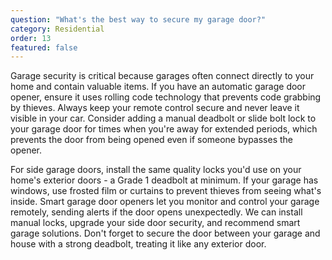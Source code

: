 ```yaml
---
question: "What's the best way to secure my garage door?"
category: Residential
order: 13
featured: false
---
```


Garage security is critical because garages often connect directly to your home and contain valuable items. If you have an automatic garage door opener, ensure it uses rolling code technology that prevents code grabbing by thieves. Always keep your remote control secure and never leave it visible in your car. Consider adding a manual deadbolt or slide bolt lock to your garage door for times when you're away for extended periods, which prevents the door from being opened even if someone bypasses the opener.

For side garage doors, install the same quality locks you'd use on your home's exterior doors - a Grade 1 deadbolt at minimum. If your garage has windows, use frosted film or curtains to prevent thieves from seeing what's inside. Smart garage door openers let you monitor and control your garage remotely, sending alerts if the door opens unexpectedly. We can install manual locks, upgrade your side door security, and recommend smart garage solutions. Don't forget to secure the door between your garage and house with a strong deadbolt, treating it like any exterior door.

